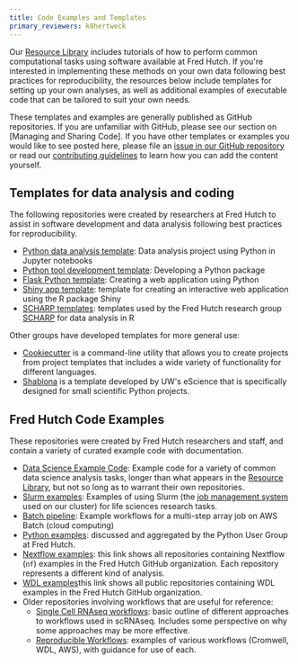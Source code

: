 ```yaml
---
title: Code Examples and Templates
primary_reviewers: k8hertweck
---
```

Our [Resource Library](/compdemos/) includes tutorials of how to perform common computational tasks using software available at Fred Hutch. If you're interested in implementing these methods on your own data following best practices for reproducibility, the resources below include templates for setting up your own analyses, as well as additional examples of executable code that can be tailored to suit your own needs.

These templates and examples are generally published as GitHub repositories. If you are unfamiliar with GitHub, please see our section on [Managing and Sharing Code]. If you have other templates or examples you would like to see posted here, please file an [issue in our GitHub repository](https://github.com/FredHutch/wiki/issues) or read our [contributing guidelines](https://github.com/FredHutch/wiki#contributing-to-sciwiki) to learn how you can add the content yourself.

## Templates for data analysis and coding

The following repositories were created by researchers at Fred Hutch to assist in software development and data analysis following best practices for reproducibility.

- [Python data analysis template](https://github.com/FredHutch/python-analysis-template): Data analysis project using Python in Jupyter notebooks
- [Python tool development template](https://github.com/FredHutch/python-tool-template): Developing a Python package
- [Flask Python template](https://github.com/FredHutch/flask-python-template): Creating a web application using Python
- [Shiny app template](https://github.com/FredHutch/shiny-app-template): template for creating an interactive web application using the R package Shiny
- [SCHARP templates](https://github.com/FredHutch/scharpTemplates): templates used by the Fred Hutch research group [SCHARP](https://www.fredhutch.org/en/research/divisions/vaccine-infectious-disease-division/research/biostatistics-bioinformatics-and-epidemiology/statistical-center-for-hiv-aids-research-and-prevention/about.html0) for data analysis in R

Other groups have developed templates for more general use:

- [Cookiecutter](https://cookiecutter.readthedocs.io) is a command-line utility that allows you to create projects from project templates that includes a wide variety of functionality for different languages.
- [Shablona](https://github.com/uwescience/shablona) is a template developed by UW's eScience that is specifically designed for small scientific Python projects.

## Fred Hutch Code Examples

These repositories were created by Fred Hutch researchers and staff, and contain a variety of curated example code with documentation.

- [Data Science Example Code](https://github.com/FredHutch/data-science-examples): Example code for a variety of common data science analysis tasks, longer than what appears in the [Resource Library](/compdemos/), but not so long as to warrant their own repositories.
- [Slurm examples](https://github.com/FredHutch/slurm-examples): Examples of using Slurm (the [job management system](/scicomputing/compute_overview/#job-management) used on our cluster) for life sciences research tasks.
- [Batch pipeline](https://github.com/FredHutch/batch_pipeline): Example workflows for a multi-step array job on AWS Batch (cloud computing)
- [Python examples](https://github.com/FredHutch/community_groups/blob/master/python_coding.md#examples): discussed and aggregated by the Python User Group at Fred Hutch.
- [Nextflow examples](https://github.com/FredHutch?utf8=✓&q=nf&type=&language=): this link shows all repositories containing Nextflow (`nf`) examples in the Fred Hutch GitHub organization. Each repository represents a different kind of analysis.  
- [WDL examples](https://github.com/FredHutch?q=wdl&type=all&language=wdl&sort=)this link shows all public repositories containing WDL examples in the Fred Hutch GitHub organization. 
- Older repositories involving workflows that are useful for reference:
  - [Single Cell RNAseq workflows](https://github.com/FredHutch/scrnaseq-workflows): basic outline of different approaches to workflows used in scRNAseq. Includes some perspective on why some approaches may be more effective.
  - [Reproducible Workflows](https://github.com/FredHutch/reproducible-workflows): examples of various workflows (Cromwell, WDL, AWS), with guidance for use of each.
